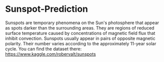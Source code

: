# Sunspot-Prediction
Sunspots are temporary phenomena on the Sun's photosphere that appear as spots darker than the surrounding areas. They are regions of reduced surface temperature caused by concentrations of magnetic field flux that inhibit convection. Sunspots usually appear in pairs of opposite magnetic polarity. Their number varies according to the approximately 11-year solar cycle. You can find the dataset there:  https://www.kaggle.com/robervalt/sunspots
